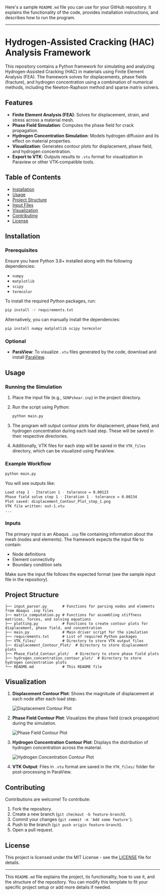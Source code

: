 Here's a sample `README.md` file you can use for your GitHub repository. It explains the functionality of the code, provides installation instructions, and describes how to run the program.

---

# Hydrogen-Assisted Cracking (HAC) Analysis Framework

This repository contains a Python framework for simulating and analyzing Hydrogen-Assisted Cracking (HAC) in materials using Finite Element Analysis (FEA). The framework solves for displacements, phase fields (fracture), and hydrogen concentration using a combination of numerical methods, including the Newton-Raphson method and sparse matrix solvers.

## Features

- **Finite Element Analysis (FEA)**: Solves for displacement, strain, and stress across a material mesh.
- **Phase Field Simulation**: Computes the phase field for crack propagation.
- **Hydrogen Concentration Simulation**: Models hydrogen diffusion and its effect on material properties.
- **Visualization**: Generates contour plots for displacement, phase field, and hydrogen concentration.
- **Export to VTK**: Outputs results to `.vtu` format for visualization in Paraview or other VTK-compatible tools.

## Table of Contents
- [Installation](#installation)
- [Usage](#usage)
- [Project Structure](#project-structure)
- [Input Files](#input-files)
- [Visualization](#visualization)
- [Contributing](#contributing)
- [License](#license)

## Installation

### Prerequisites

Ensure you have Python 3.8+ installed along with the following dependencies:

- `numpy`
- `matplotlib`
- `scipy`
- `termcolor`

To install the required Python packages, run:

```bash
pip install -r requirements.txt
```

Alternatively, you can manually install the dependencies:

```bash
pip install numpy matplotlib scipy termcolor
```

### Optional

- **ParaView**: To visualize `.vtu` files generated by the code, download and install [ParaView](https://www.paraview.org/).

## Usage

### Running the Simulation

1. Place the input file (e.g., `SENPshear.inp`) in the project directory.
2. Run the script using Python:

   ```bash
   python main.py
   ```

3. The program will output contour plots for displacement, phase field, and hydrogen concentration during each load step. These will be saved in their respective directories.

4. Additionally, VTK files for each step will be saved in the `VTK_files` directory, which can be visualized using ParaView.

### Example Workflow

```bash
python main.py
```

You will see outputs like:

```bash
Load step 1 - Iteration 1 - tolerance = 0.00123
Phase field solve step 1 - Iteration 1 - tolerance = 0.00234
Plot saved: displacement_Contour_Plot_step_1.png
VTK file written: out-1.vtu
...
```

### Inputs

The primary input is an Abaqus `.inp` file containing information about the mesh (nodes and elements). The framework expects the input file to contain:
- Node definitions
- Element connectivity
- Boundary condition sets

Make sure the input file follows the expected format (see the sample input file in the repository).

## Project Structure

```
├── input_parser.py       # Functions for parsing nodes and elements from Abaqus .inp files
├── matrix_computation.py # Functions for assembling stiffness matrices, forces, and solving equations
├── plotting.py           # Functions to create contour plots for displacement, phase field, and concentration
├── main.py               # Main driver script for the simulation
├── requirements.txt      # List of required Python packages
├── VTK_files/            # Directory to store VTK output files
├── displacement_Contour_Plot/  # Directory to store displacement plots
├── Phase_Field_Contour_plot/   # Directory to store phase field plots
├── hydrogen_concentration_contour_plot/  # Directory to store hydrogen concentration plots
└── README.md             # This README file
```

## Visualization

1. **Displacement Contour Plot**: Shows the magnitude of displacement at each node after each load step.
   
   ![Displacement Contour Plot](displacement_Contour_Plot_example.png)

2. **Phase Field Contour Plot**: Visualizes the phase field (crack propagation) during the simulation.
   
   ![Phase Field Contour Plot](Phase_Field_Contour_Plot_example.png)

3. **Hydrogen Concentration Contour Plot**: Displays the distribution of hydrogen concentration across the material.
   
   ![Hydrogen Concentration Contour Plot](hydrogen_concentration_contour_plot_example.png)

4. **VTK Output**: Files in `.vtu` format are saved in the `VTK_files/` folder for post-processing in ParaView.

## Contributing

Contributions are welcome! To contribute:

1. Fork the repository.
2. Create a new branch (`git checkout -b feature-branch`).
3. Commit your changes (`git commit -m 'Add some feature'`).
4. Push to the branch (`git push origin feature-branch`).
5. Open a pull request.

## License

This project is licensed under the MIT License - see the [LICENSE](LICENSE) file for details.

---

This `README.md` file explains the project, its functionality, how to use it, and the structure of the repository. You can modify this template to fit your specific project setup or add more details if needed.
